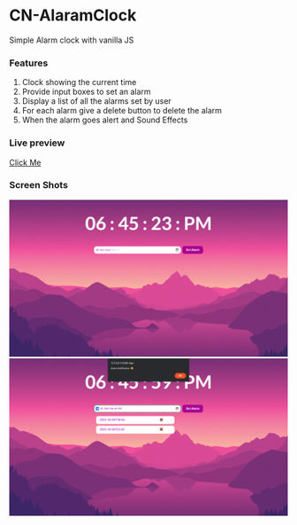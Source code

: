 # CN-AlaramClock
 Simple Alarm clock with vanilla JS
 
 
### Features
1. Clock showing the current time
2. Provide input boxes to set an alarm
3. Display a list of all the alarms set by user
4. For each alarm give a delete button to delete the alarm
5. When the alarm goes alert and Sound Effects


### Live preview
[Click Me](https://cn-alaramclock.netlify.app/)


### Screen Shots
![Alt text](https://github.com/SAMBIT20/CN-AlaramClock/blob/main/assets/22.png)
![Alt text](https://github.com/SAMBIT20/CN-AlaramClock/blob/main/assets/33.png)
